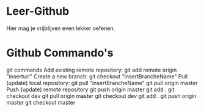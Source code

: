 # Leer-Github
Hier mag je vrijblijven even lekker oefenen. 

# Github Commando's

git commands
Add existing remote repository: git add remote origin "inserturl"
Create a new branch: git checkout "insertBrancheName"
Pull (update) local repository: git pull "insertBrancheName"
git pull origin master
Push (update) remote repository
git push origin master
git add .
git checkout dev
git pull origin master
git checkout dev
git add .
git push origin master
git checkout master


